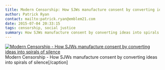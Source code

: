 ```yaml
---
title: Modern Censorship: How SJWs manufacture consent by converting ideas into spirals of silence
author: Patrick Ryan
contact: mailto:patrick.ryan@emblem21.com
date: 2015-07-04 20:33:15
tags: censorship, social justice
summary: How SJWs manufacture consent by converting ideas into spirals of silence
---
```


[![Modern Censorship - How SJWs manufacture consent by converting ideas into spirals of silence](/images/Modern-Censorship-How-SJWs-manufacture-consent-by-converting-ideas-into-spirals-of-silence.png)](/images/Modern-Censorship-How-SJWs-manufacture-consent-by-converting-ideas-into-spirals-of-silence.png) Modern Censorship - How SJWs manufacture consent by converting ideas into spirals of silence[/caption]